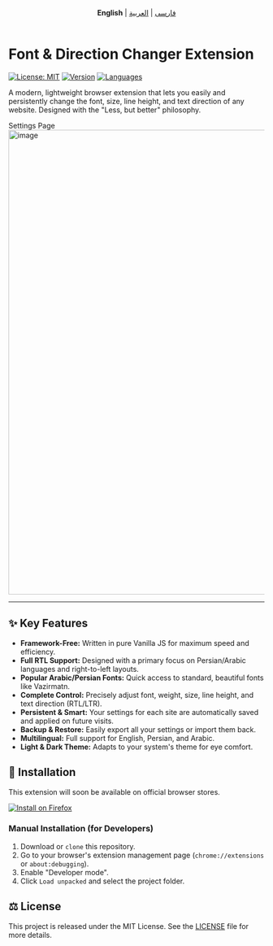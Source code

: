 <!-- Navigation -->
<div align="center">
  <b>English</b> | <a href="README.fa.md">فارسی</a> | <a href="README.ar.md">العربية</a>
</div>
<br>

# Font & Direction Changer Extension

[![License: MIT](https://img.shields.io/badge/License-MIT-blue.svg)](https://opensource.org/licenses/MIT)
[![Version](https://img.shields.io/badge/Version-1.2-brightgreen.svg)]()
[![Languages](https://img.shields.io/badge/Languages-FA%20%7C%20EN%20%7C%20AR-orange.svg)]()

A modern, lightweight browser extension that lets you easily and persistently change the font, size, line height, and text direction of any website. Designed with the "Less, but better" philosophy.

Settings Page
<img width="1919" height="914" alt="image" src="https://github.com/user-attachments/assets/af75afd0-f821-4c5e-8fbc-c4d5c30b11fa" />

---

## ✨ Key Features

- **Framework-Free:** Written in pure Vanilla JS for maximum speed and efficiency.
- **Full RTL Support:** Designed with a primary focus on Persian/Arabic languages and right-to-left layouts.
- **Popular Arabic/Persian Fonts:** Quick access to standard, beautiful fonts like Vazirmatn.
- **Complete Control:** Precisely adjust font, weight, size, line height, and text direction (RTL/LTR).
- **Persistent & Smart:** Your settings for each site are automatically saved and applied on future visits.
- **Backup & Restore:** Easily export all your settings or import them back.
- **Multilingual:** Full support for English, Persian, and Arabic.
- **Light & Dark Theme:** Adapts to your system's theme for eye comfort.

## 🚀 Installation

This extension will soon be available on official browser stores.

[![Install on Firefox](https://img.shields.io/badge/Get%20the%20Add--on-Firefox-F88B10.svg?logo=firefox&logoColor=white&style=for-the-badge)](https://addons.mozilla.org/firefox/addon/advanced-font-changer/)

### Manual Installation (for Developers)

1.  Download or `clone` this repository.
2.  Go to your browser's extension management page (`chrome://extensions` or `about:debugging`).
3.  Enable "Developer mode".
4.  Click `Load unpacked` and select the project folder.

## ⚖️ License

This project is released under the MIT License. See the [LICENSE](LICENSE) file for more details.
